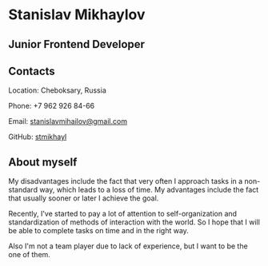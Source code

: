 # Stanislav Mikhaylov
## Junior Frontend Developer
## Contacts
Location: Cheboksary, Russia

Phone: +7 962 926 84-66

Email: stanislavmihailov@gmail.com

GitHub: [stmikhayl](https://github.com/stmikhayl)
## About myself

My disadvantages include the fact that very often I approach tasks in a non-standard way, which leads to a loss of time. My advantages include the fact that usually sooner or later I achieve the goal.

Recently, I've started to pay a lot of attention to self-organization and standardization of methods of interaction with the world. So I hope that I will be able to complete tasks on time and in the right way.

Also I'm not a team player due to lack of experience, but I want to be the one of them.


    
